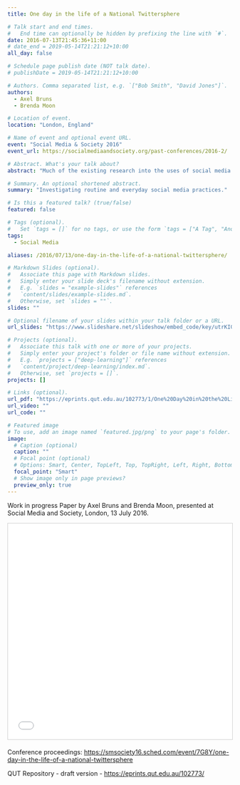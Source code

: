 ```yaml
---
title: One day in the life of a National Twittersphere

# Talk start and end times.
#   End time can optionally be hidden by prefixing the line with `#`.
date: 2016-07-13T21:45:36+11:00
# date_end = 2019-05-14T21:21:12+10:00
all_day: false

# Schedule page publish date (NOT talk date).
# publishDate = 2019-05-14T21:21:12+10:00

# Authors. Comma separated list, e.g. `["Bob Smith", "David Jones"]`.
authors:
  - Axel Bruns
  - Brenda Moon

# Location of event.
location: "London, England"

# Name of event and optional event URL.
event: "Social Media & Society 2016"
event_url: https://socialmediaandsociety.org/past-conferences/2016-2/

# Abstract. What's your talk about?
abstract: "Much of the existing research into the uses of social media platforms focusses on the exceptional: key moments in politics, sports, brand management, or crisis communication. For the case of Twitter, because of the way that the Twitter API privileges certain data gathering approaches, such work is usually centred on one or more hashtags or keywords (Burgess & Bruns, 2015). This line of inquiry has produced many useful insights into the uses of Twitter – as documented for example in the collection Hashtag Publics (Rambukkana, 2015) – but arguably it covers only one subset of the various uses of the platform. Routine and everyday social media practices remain comparatively underexamined as a result; for Twitter, therefore, what results is an overrepresentation in the literature of the loudest voices – those users who contribute actively to popular hashtags."

# Summary. An optional shortened abstract.
summary: "Investigating routine and everyday social media practices."

# Is this a featured talk? (true/false)
featured: false

# Tags (optional).
#   Set `tags = []` for no tags, or use the form `tags = ["A Tag", "Another Tag"]` for one or more tags.
tags:
  - Social Media

aliases: /2016/07/13/one-day-in-the-life-of-a-national-twittersphere/

# Markdown Slides (optional).
#   Associate this page with Markdown slides.
#   Simply enter your slide deck's filename without extension.
#   E.g. `slides = "example-slides"` references 
#   `content/slides/example-slides.md`.
#   Otherwise, set `slides = ""`.
slides: ""

# Optional filename of your slides within your talk folder or a URL.
url_slides: "https://www.slideshare.net/slideshow/embed_code/key/utrKIGUV1H4aST"

# Projects (optional).
#   Associate this talk with one or more of your projects.
#   Simply enter your project's folder or file name without extension.
#   E.g. `projects = ["deep-learning"]` references 
#   `content/project/deep-learning/index.md`.
#   Otherwise, set `projects = []`.
projects: []

# Links (optional).
url_pdf: "https://eprints.qut.edu.au/102773/1/One%20Day%20in%20the%20Life%20of%20a%20National%20Twittersphere%20-%20final.pdf"
url_video: ""
url_code: ""

# Featured image
# To use, add an image named `featured.jpg/png` to your page's folder. 
image:
  # Caption (optional)
  caption: ""
  # Focal point (optional)
  # Options: Smart, Center, TopLeft, Top, TopRight, Left, Right, BottomLeft, Bottom, BottomRight
  focal_point: "Smart"
  # Show image only in page previews?
  preview_only: true
---
```

Work in progress Paper by Axel Bruns and Brenda Moon, presented at Social Media and Society, London, 13 July 2016.

<iframe src="//www.slideshare.net/slideshow/embed_code/key/utrKIGUV1H4aST" width="595" height="485" frameborder="0" marginwidth="0" marginheight="0" scrolling="no" style="border:1px solid #CCC; border-width:1px; margin-bottom:5px; max-width: 100%;" allowfullscreen> </iframe>

Conference proceedings: https://smsociety16.sched.com/event/7G8Y/one-day-in-the-life-of-a-national-twittersphere

QUT Repository - draft version - https://eprints.qut.edu.au/102773/
